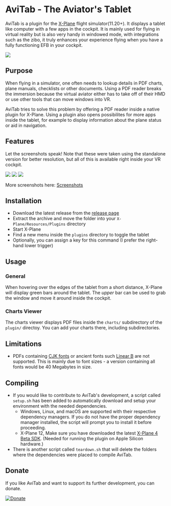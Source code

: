 # AviTab - The Aviator's Tablet

AviTab is a plugin for the [X-Plane](http://www.x-plane.com/) flight simulator(11.20+).
It displays a tablet like computer with a few apps in the cockpit. It is mainly
used for flying in virtual reality but is also very handy in windowed mode, with integrations such as the zibo, it truly enhances your experience flying when you have a fully functioning EFB in your cockpit.

![](screenshots/launcher.jpg)

## Purpose
When flying in a simulator, one often needs to lookup details in PDF charts, plane manuals,
checklists or other documents. Using a PDF reader breaks the immersion because the virtual aviator
either has to take off of their HMD or use other tools that can move windows into VR.

AviTab tries to solve this problem by offering a PDF reader inside a native plugin for X-Plane.
Using a plugin also opens possibilites for more apps inside the tablet, for example to display information
about the plane status or aid in navigation.

## Features
Let the screenshots speak! Note that these were taken using the standalone version for better resolution,
but all of this is available right inside your VR cockpit.

![](screenshots/charts.jpg)
![](screenshots/map.jpg)
![](screenshots/airports.jpg)

More screenshots here: [Screenshots](screenshots/)

## Installation

* Download the latest release from the [release page](https://github.com/fpw/avitab/releases/latest)
* Extract the archive and move the folder into your ``X-Plane/Resources/Plugins`` directory
* Start X-Plane
* Find a new menu inside the ``plugins`` directory to toggle the tablet
* Optionally, you can assign a key for this command (I prefer the right-hand lower trigger)

## Usage

### General
When hovering over the edges of the tablet from a short distance, X-Plane will display green bars around the tablet.
The _upper_ bar can be used to grab the window and move it around inside the cockpit.

### Charts Viewer
The charts viewer displays PDF files inside the ``charts/`` subdirectory of the ``plugin/`` directoy. You can add your
charts there, including subdirectories.

## Limitations

* PDFs containing [CJK fonts](https://en.wikipedia.org/wiki/List_of_CJK_fonts)
  or ancient fonts such [Linear B](https://en.wikipedia.org/wiki/Linear_B) are not supported.
  This is mainly due to font sizes - a version containing all fonts would be 40 Megabytes in size.

## Compiling

* If you would like to contribute to AviTab's development, a script called `setup.sh` has been added to automatically
  download and setup your environment with the needed dependencies.
  * Windows, Linux, and macOS are supported with their respective dependency managers.  If you do not have the
    proper dependency manager installed, the script will prompt you to install it before proceeding.
  * X-Plane 12, Make sure you have downloaded the latest [X-Plane 4 Beta SDK](https://developer.x-plane.com/sdk/plugin-sdk-downloads). (Needed for running the plugin on Apple Silicon hardware.)
* There is another script called `teardown.sh` that will delete the folders where the dependencies were
  placed to compile AviTab.

## Donate
If you like AviTab and want to support its further development, you can donate.

[![Donate](https://img.shields.io/badge/Donate-PayPal-green.svg)](https://www.paypal.com/cgi-bin/webscr?cmd=_donations&business=folke%2ewill%40gmail%2ecom&lc=US&item_name=AviTab&no_note=0&cn=Message%20to%20the%20developer%3a&no_shipping=1&currency_code=EUR&bn=PP%2dDonationsBF%3abtn_donateCC_LG%2egif%3aNonHosted)
